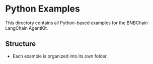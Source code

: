 # Python Examples

This directory contains all Python-based examples for the BNBChain LangChain AgentKit.

## Structure

- Each example is organized into its own folder.
